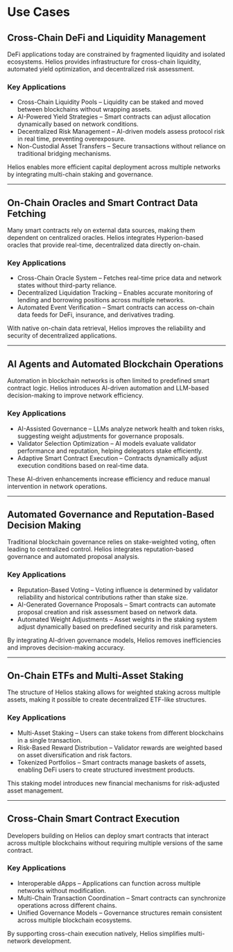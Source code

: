 # Use Cases

## Cross-Chain DeFi and Liquidity Management

DeFi applications today are constrained by fragmented liquidity and isolated ecosystems. Helios provides infrastructure for cross-chain liquidity, automated yield optimization, and decentralized risk assessment.

### Key Applications
- Cross-Chain Liquidity Pools – Liquidity can be staked and moved between blockchains without wrapping assets.  
- AI-Powered Yield Strategies – Smart contracts can adjust allocation dynamically based on network conditions.  
- Decentralized Risk Management – AI-driven models assess protocol risk in real time, preventing overexposure.  
- Non-Custodial Asset Transfers – Secure transactions without reliance on traditional bridging mechanisms.  

Helios enables more efficient capital deployment across multiple networks by integrating multi-chain staking and governance.

---

## On-Chain Oracles and Smart Contract Data Fetching

Many smart contracts rely on external data sources, making them dependent on centralized oracles. Helios integrates Hyperion-based oracles that provide real-time, decentralized data directly on-chain.

### Key Applications
- Cross-Chain Oracle System – Fetches real-time price data and network states without third-party reliance.  
- Decentralized Liquidation Tracking – Enables accurate monitoring of lending and borrowing positions across multiple networks.  
- Automated Event Verification – Smart contracts can access on-chain data feeds for DeFi, insurance, and derivatives trading.  

With native on-chain data retrieval, Helios improves the reliability and security of decentralized applications.

---

## AI Agents and Automated Blockchain Operations

Automation in blockchain networks is often limited to predefined smart contract logic. Helios introduces AI-driven automation and LLM-based decision-making to improve network efficiency.

### Key Applications
- AI-Assisted Governance – LLMs analyze network health and token risks, suggesting weight adjustments for governance proposals.  
- Validator Selection Optimization – AI models evaluate validator performance and reputation, helping delegators stake efficiently.  
- Adaptive Smart Contract Execution – Contracts dynamically adjust execution conditions based on real-time data.  

These AI-driven enhancements increase efficiency and reduce manual intervention in network operations.

---

## Automated Governance and Reputation-Based Decision Making

Traditional blockchain governance relies on stake-weighted voting, often leading to centralized control. Helios integrates reputation-based governance and automated proposal analysis.

### Key Applications
- Reputation-Based Voting – Voting influence is determined by validator reliability and historical contributions rather than stake size.  
- AI-Generated Governance Proposals – Smart contracts can automate proposal creation and risk assessment based on network data.  
- Automated Weight Adjustments – Asset weights in the staking system adjust dynamically based on predefined security and risk parameters.  

By integrating AI-driven governance models, Helios removes inefficiencies and improves decision-making accuracy.

---

## On-Chain ETFs and Multi-Asset Staking

The structure of Helios staking allows for weighted staking across multiple assets, making it possible to create decentralized ETF-like structures.

### Key Applications
- Multi-Asset Staking – Users can stake tokens from different blockchains in a single transaction.  
- Risk-Based Reward Distribution – Validator rewards are weighted based on asset diversification and risk factors.  
- Tokenized Portfolios – Smart contracts manage baskets of assets, enabling DeFi users to create structured investment products.  

This staking model introduces new financial mechanisms for risk-adjusted asset management.

---

## Cross-Chain Smart Contract Execution

Developers building on Helios can deploy smart contracts that interact across multiple blockchains without requiring multiple versions of the same contract.

### Key Applications
- Interoperable dApps – Applications can function across multiple networks without modification.  
- Multi-Chain Transaction Coordination – Smart contracts can synchronize operations across different chains.  
- Unified Governance Models – Governance structures remain consistent across multiple blockchain ecosystems.  

By supporting cross-chain execution natively, Helios simplifies multi-network development.


